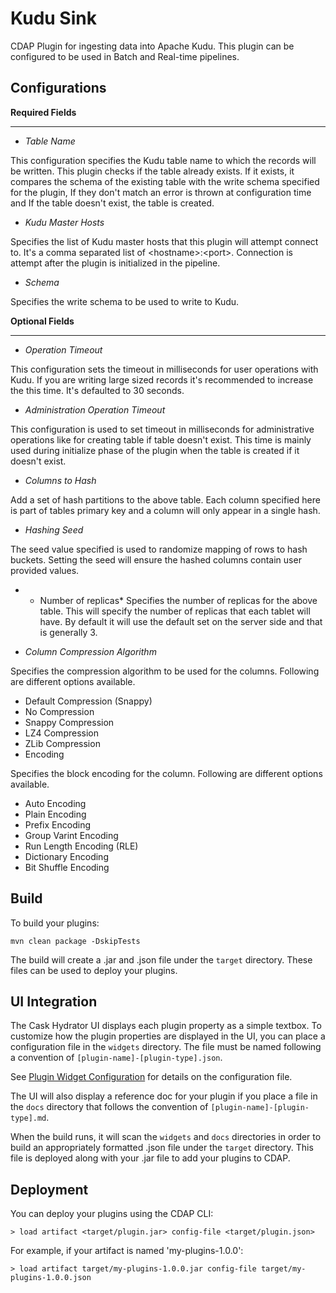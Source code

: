 Kudu Sink
==========

CDAP Plugin for ingesting data into Apache Kudu. This plugin can be configured to be used in Batch and Real-time pipelines. 

Configurations
---------------

**Required Fields**
****************

* *Table Name* 

 This configuration specifies the Kudu table name to which the records will be written. This plugin checks if the table already exists. If it exists, it compares the schema of the existing table with the write schema specified for the plugin, If they don't match an error is thrown at configuration time and If the table doesn't exist, the table is created. 

* *Kudu Master Hosts*

 Specifies the list of Kudu master hosts that this plugin will attempt connect to. It's a comma separated list of &lt;hostname&gt;:&lt;port&gt;. Connection is attempt after the plugin is initialized in the pipeline. 
 
* *Schema*
 
 Specifies the write schema to be used to write to Kudu. 

**Optional Fields**
****************
* *Operation Timeout*

 This configuration sets the timeout in milliseconds for user operations with Kudu. If you are writing large sized records it's recommended to increase the this time. It's defaulted to 30 seconds. 
 
* *Administration Operation Timeout*

 This configuration is used to set timeout in milliseconds for administrative operations like for creating table if table doesn't exist. This time is mainly used during initialize phase of the plugin when the table is created if it doesn't exist. 
 
* *Columns to Hash*

 Add a set of hash partitions to the above table. Each column specified here is part of tables primary key and a column will only appear in a single hash. 
 
* *Hashing Seed*

 The seed value specified is used to randomize mapping of rows to hash buckets. Setting the seed will ensure the hashed columns contain user provided values.
 
* * Number of replicas*
 Specifies the number of replicas for the above table. This will specify the number of replicas that each tablet will have. By default it will use the default set on the server side and that is generally 3. 
 
* *Column Compression Algorithm*

 Specifies the compression algorithm to be used for the columns. Following are different options available. 
  * Default Compression (Snappy)
  * No Compression
  * Snappy Compression
  * LZ4 Compression
  * ZLib Compression
* Encoding

 Specifies the block encoding for the column. Following are different options available. 
 
  * Auto Encoding
  * Plain Encoding
  * Prefix Encoding
  * Group Varint Encoding
  * Run Length Encoding (RLE)
  * Dictionary Encoding
  * Bit Shuffle Encoding


Build
-----
To build your plugins:

    mvn clean package -DskipTests

The build will create a .jar and .json file under the ``target`` directory.
These files can be used to deploy your plugins.

UI Integration
--------------
The Cask Hydrator UI displays each plugin property as a simple textbox. To customize how the plugin properties
are displayed in the UI, you can place a configuration file in the ``widgets`` directory.
The file must be named following a convention of ``[plugin-name]-[plugin-type].json``.

See [Plugin Widget Configuration](http://docs.cdap.io/cdap/current/en/hydrator-manual/developing-plugins/packaging-plugins.html#plugin-widget-json)
for details on the configuration file.

The UI will also display a reference doc for your plugin if you place a file in the ``docs`` directory
that follows the convention of ``[plugin-name]-[plugin-type].md``.

When the build runs, it will scan the ``widgets`` and ``docs`` directories in order to build an appropriately
formatted .json file under the ``target`` directory. This file is deployed along with your .jar file to add your
plugins to CDAP.

Deployment
----------
You can deploy your plugins using the CDAP CLI:

    > load artifact <target/plugin.jar> config-file <target/plugin.json>

For example, if your artifact is named 'my-plugins-1.0.0':

    > load artifact target/my-plugins-1.0.0.jar config-file target/my-plugins-1.0.0.json
